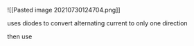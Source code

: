 ![[Pasted image 20210730124704.png]]

uses diodes to convert alternating current to only one direction

then use